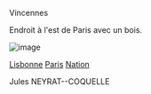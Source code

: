 Vincennes

Endroit à l'est de Paris avec un bois.

![image](https://i1.wp.com/www.echappee-belle.com/wordpress_eb/wp-content/uploads/2018/01/chateau-de-vincennes.jpg?ssl=1)

[Lisbonne](https://github.com/Doothrat/TP2-Labyrinthe/blob/main/lisbonne.md)
[Paris](https://github.com/Doothrat/TP2-Labyrinthe/blob/main/paris.md)
[Nation](https://github.com/Doothrat/TP2-Labyrinthe/blob/main/nation.md)

Jules NEYRAT--COQUELLE



